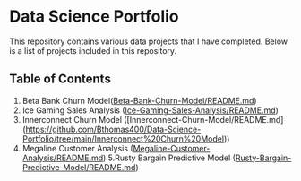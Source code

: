 # Data Science Portfolio

This repository contains various data projects that I have completed. Below is a list of projects included in this repository.

## Table of Contents
1. Beta Bank Churn Model([Beta-Bank-Churn-Model/README.md](https://github.com/Bthomas400/Data-Science-Portfolio/tree/main/Beta%20Bank%20Churn%20Model))
2. Ice Gaming Sales Analysis ([Ice-Gaming-Sales-Analysis/README.md](https://github.com/Bthomas400/Data-Science-Portfolio/tree/main/Ice%20Gaming%20Sales%20Analysis)) 
3. Innerconnect Churn Model ([Innerconnect-Churn-Model/README.md] (https://github.com/Bthomas400/Data-Science-Portfolio/tree/main/Innerconnect%20Churn%20Model)) 
4. Megaline Customer Analysis ([Megaline-Customer-Analysis/README.md](https://github.com/Bthomas400/Data-Science-Portfolio/tree/main/Megaline%20Customer%20Analysis))
5.Rusty Bargain Predictive Model ([Rusty-Bargain-Predictive-Model/README.md](https://github.com/Bthomas400/Data-Science-Portfolio/tree/main/Rusty%20Bargain%20Predictive%20Model))

